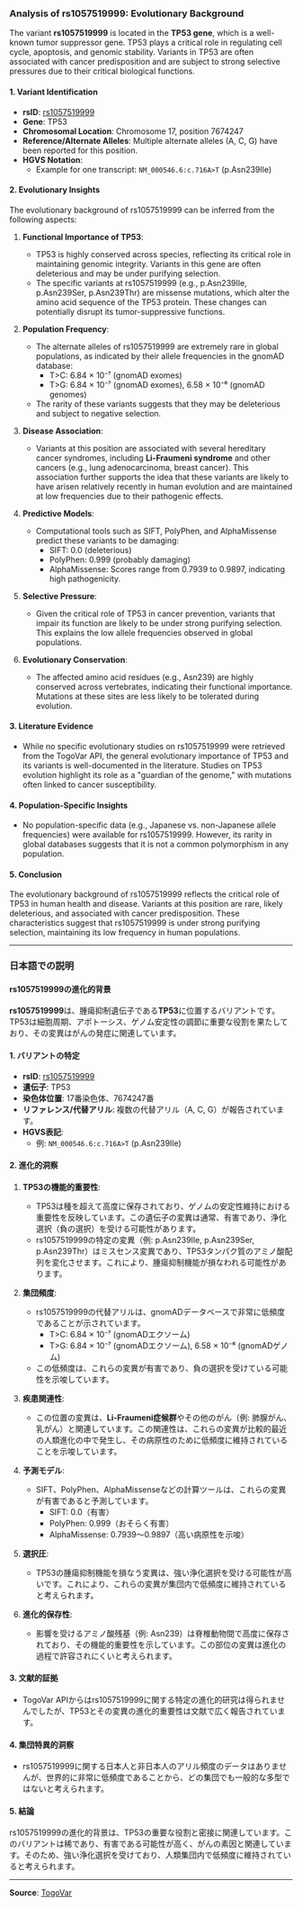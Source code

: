 ### Analysis of rs1057519999: Evolutionary Background

The variant **rs1057519999** is located in the **TP53 gene**, which is a well-known tumor suppressor gene. TP53 plays a critical role in regulating cell cycle, apoptosis, and genomic stability. Variants in TP53 are often associated with cancer predisposition and are subject to strong selective pressures due to their critical biological functions.

#### 1. Variant Identification
- **rsID**: [rs1057519999](https://identifiers.org/dbsnp/rs1057519999)
- **Gene**: TP53
- **Chromosomal Location**: Chromosome 17, position 7674247
- **Reference/Alternate Alleles**: Multiple alternate alleles (A, C, G) have been reported for this position.
- **HGVS Notation**:
  - Example for one transcript: `NM_000546.6:c.716A>T` (p.Asn239Ile)

#### 2. Evolutionary Insights
The evolutionary background of rs1057519999 can be inferred from the following aspects:

1. **Functional Importance of TP53**:
   - TP53 is highly conserved across species, reflecting its critical role in maintaining genomic integrity. Variants in this gene are often deleterious and may be under purifying selection.
   - The specific variants at rs1057519999 (e.g., p.Asn239Ile, p.Asn239Ser, p.Asn239Thr) are missense mutations, which alter the amino acid sequence of the TP53 protein. These changes can potentially disrupt its tumor-suppressive functions.

2. **Population Frequency**:
   - The alternate alleles of rs1057519999 are extremely rare in global populations, as indicated by their allele frequencies in the gnomAD database:
     - T>C: 6.84 × 10⁻⁷ (gnomAD exomes)
     - T>G: 6.84 × 10⁻⁷ (gnomAD exomes), 6.58 × 10⁻⁶ (gnomAD genomes)
   - The rarity of these variants suggests that they may be deleterious and subject to negative selection.

3. **Disease Association**:
   - Variants at this position are associated with several hereditary cancer syndromes, including **Li-Fraumeni syndrome** and other cancers (e.g., lung adenocarcinoma, breast cancer). This association further supports the idea that these variants are likely to have arisen relatively recently in human evolution and are maintained at low frequencies due to their pathogenic effects.

4. **Predictive Models**:
   - Computational tools such as SIFT, PolyPhen, and AlphaMissense predict these variants to be damaging:
     - SIFT: 0.0 (deleterious)
     - PolyPhen: 0.999 (probably damaging)
     - AlphaMissense: Scores range from 0.7939 to 0.9897, indicating high pathogenicity.

5. **Selective Pressure**:
   - Given the critical role of TP53 in cancer prevention, variants that impair its function are likely to be under strong purifying selection. This explains the low allele frequencies observed in global populations.

6. **Evolutionary Conservation**:
   - The affected amino acid residues (e.g., Asn239) are highly conserved across vertebrates, indicating their functional importance. Mutations at these sites are less likely to be tolerated during evolution.

#### 3. Literature Evidence
- While no specific evolutionary studies on rs1057519999 were retrieved from the TogoVar API, the general evolutionary importance of TP53 and its variants is well-documented in the literature. Studies on TP53 evolution highlight its role as a "guardian of the genome," with mutations often linked to cancer susceptibility.

#### 4. Population-Specific Insights
- No population-specific data (e.g., Japanese vs. non-Japanese allele frequencies) were available for rs1057519999. However, its rarity in global databases suggests that it is not a common polymorphism in any population.

#### 5. Conclusion
The evolutionary background of rs1057519999 reflects the critical role of TP53 in human health and disease. Variants at this position are rare, likely deleterious, and associated with cancer predisposition. These characteristics suggest that rs1057519999 is under strong purifying selection, maintaining its low frequency in human populations.

---

### 日本語での説明

#### rs1057519999の進化的背景

**rs1057519999**は、腫瘍抑制遺伝子である**TP53**に位置するバリアントです。TP53は細胞周期、アポトーシス、ゲノム安定性の調節に重要な役割を果たしており、その変異はがんの発症に関連しています。

#### 1. バリアントの特定
- **rsID**: [rs1057519999](https://identifiers.org/dbsnp/rs1057519999)
- **遺伝子**: TP53
- **染色体位置**: 17番染色体、7674247番
- **リファレンス/代替アリル**: 複数の代替アリル（A, C, G）が報告されています。
- **HGVS表記**:
  - 例: `NM_000546.6:c.716A>T` (p.Asn239Ile)

#### 2. 進化的洞察
1. **TP53の機能的重要性**:
   - TP53は種を超えて高度に保存されており、ゲノムの安定性維持における重要性を反映しています。この遺伝子の変異は通常、有害であり、浄化選択（負の選択）を受ける可能性があります。
   - rs1057519999の特定の変異（例: p.Asn239Ile, p.Asn239Ser, p.Asn239Thr）はミスセンス変異であり、TP53タンパク質のアミノ酸配列を変化させます。これにより、腫瘍抑制機能が損なわれる可能性があります。

2. **集団頻度**:
   - rs1057519999の代替アリルは、gnomADデータベースで非常に低頻度であることが示されています。
     - T>C: 6.84 × 10⁻⁷ (gnomADエクソーム)
     - T>G: 6.84 × 10⁻⁷ (gnomADエクソーム), 6.58 × 10⁻⁶ (gnomADゲノム)
   - この低頻度は、これらの変異が有害であり、負の選択を受けている可能性を示唆しています。

3. **疾患関連性**:
   - この位置の変異は、**Li-Fraumeni症候群**やその他のがん（例: 肺腺がん、乳がん）と関連しています。この関連性は、これらの変異が比較的最近の人類進化の中で発生し、その病原性のために低頻度に維持されていることを示唆しています。

4. **予測モデル**:
   - SIFT、PolyPhen、AlphaMissenseなどの計算ツールは、これらの変異が有害であると予測しています。
     - SIFT: 0.0（有害）
     - PolyPhen: 0.999（おそらく有害）
     - AlphaMissense: 0.7939～0.9897（高い病原性を示唆）

5. **選択圧**:
   - TP53の腫瘍抑制機能を損なう変異は、強い浄化選択を受ける可能性が高いです。これにより、これらの変異が集団内で低頻度に維持されていると考えられます。

6. **進化的保存性**:
   - 影響を受けるアミノ酸残基（例: Asn239）は脊椎動物間で高度に保存されており、その機能的重要性を示しています。この部位の変異は進化の過程で許容されにくいと考えられます。

#### 3. 文献的証拠
- TogoVar APIからはrs1057519999に関する特定の進化的研究は得られませんでしたが、TP53とその変異の進化的重要性は文献で広く報告されています。

#### 4. 集団特異的洞察
- rs1057519999に関する日本人と非日本人のアリル頻度のデータはありませんが、世界的に非常に低頻度であることから、どの集団でも一般的な多型ではないと考えられます。

#### 5. 結論
rs1057519999の進化的背景は、TP53の重要な役割と密接に関連しています。このバリアントは稀であり、有害である可能性が高く、がんの素因と関連しています。そのため、強い浄化選択を受けており、人類集団内で低頻度に維持されていると考えられます。

--- 
**Source**: [TogoVar](https://togovar.org)